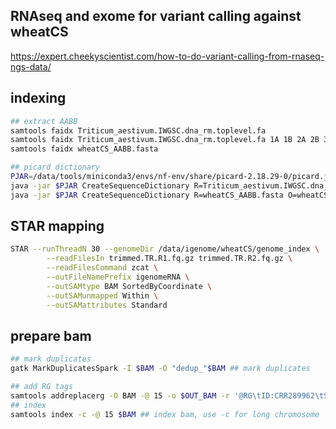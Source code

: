 ## RNAseq and exome for variant calling against wheatCS
https://expert.cheekyscientist.com/how-to-do-variant-calling-from-rnaseq-ngs-data/
## indexing
```bash
## extract AABB
samtools faidx Triticum_aestivum.IWGSC.dna_rm.toplevel.fa
samtools faidx Triticum_aestivum.IWGSC.dna_rm.toplevel.fa 1A 1B 2A 2B 3A 3B 4A 4B 5A 5B 6A 6B 7A 7B Un > wheatCS_AABB.fasta
samtools faidx wheatCS_AABB.fasta

## picard dictionary
PJAR=/data/tools/miniconda3/envs/nf-env/share/picard-2.18.29-0/picard.jar
java -jar $PJAR CreateSequenceDictionary R=Triticum_aestivum.IWGSC.dna_rm.toplevel.fa O=Triticum_aestivum.IWGSC.dna_rm.toplevel.fa.dict
java -jar $PJAR CreateSequenceDictionary R=wheatCS_AABB.fasta O=wheatCS_AABB.fasta.dict
```
## STAR mapping
```bash
STAR --runThreadN 30 --genomeDir /data/igenome/wheatCS/genome_index \
        --readFilesIn trimmed.TR.R1.fq.gz trimmed.TR.R2.fq.gz \
        --readFilesCommand zcat \
        --outFileNamePrefix igenomeRNA \
        --outSAMtype BAM SortedByCoordinate \
        --outSAMunmapped Within \
        --outSAMattributes Standard
```
## prepare bam
```bash
## mark duplicates
gatk MarkDuplicatesSpark -I $BAM -O "dedup_"$BAM ## mark duplicates

## add RG tags
samtools addreplacerg -O BAM -@ 15 -o $OUT_BAM -r '@RG\tID:CRR289962\tSM:CRR289962\tPL:ILLUMINA' IN_BAM
## index
samtools index -c -@ 15 $BAM ## index bam, use -c for long chromosome
```

